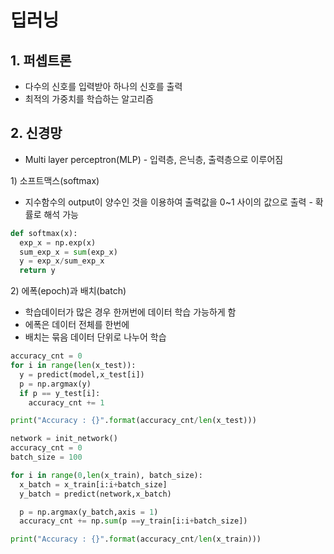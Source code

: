 # 딥러닝

## 1. 퍼셉트론

- 다수의 신호를 입력받아 하나의 신호를 출력
- 최적의 가중치를 학습하는 알고리즘



## 2. 신경망

- Multi layer perceptron(MLP) - 입력층, 은닉층, 출력층으로 이루어짐

1\) 소프트맥스(softmax)

- 지수함수의 output이 양수인 것을 이용하여 출력값을 0~1 사이의 값으로 출력 - 확률로 해석 가능

```python
def softmax(x):
  exp_x = np.exp(x)
  sum_exp_x = sum(exp_x)
  y = exp_x/sum_exp_x
  return y
```

2\) 에폭(epoch)과 배치(batch)

- 학습데이터가 많은 경우 한꺼번에 데이터 학습 가능하게 함
- 에폭은 데이터 전체를 한번에
- 배치는 묶음 데이터 단위로 나누어 학습

```python
accuracy_cnt = 0
for i in range(len(x_test)):
  y = predict(model,x_test[i])
  p = np.argmax(y)
  if p == y_test[i]:
    accuracy_cnt += 1

print("Accuracy : {}".format(accuracy_cnt/len(x_test)))
```



```python
network = init_network()
accuracy_cnt = 0
batch_size = 100

for i in range(0,len(x_train), batch_size):
  x_batch = x_train[i:i+batch_size]
  y_batch = predict(network,x_batch)

  p = np.argmax(y_batch,axis = 1)
  accuracy_cnt += np.sum(p ==y_train[i:i+batch_size])

print("Accuracy : {}".format(accuracy_cnt/len(x_train)))
```

